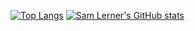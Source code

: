 [![Top Langs](https://github-readme-stats.vercel.app/api/top-langs/?username=SamL98)](https://github.com/anuraghazra/github-readme-stats&exclude_repos=models,RefineNet,py-faster-rcnn,lcthw-book&layout=compact&theme=onedark)
[![Sam Lerner's GitHub stats](https://github-readme-stats.vercel.app/api?username=SamL98)](https://github.com/anuraghazra/github-readme-stats&theme=onedark)
